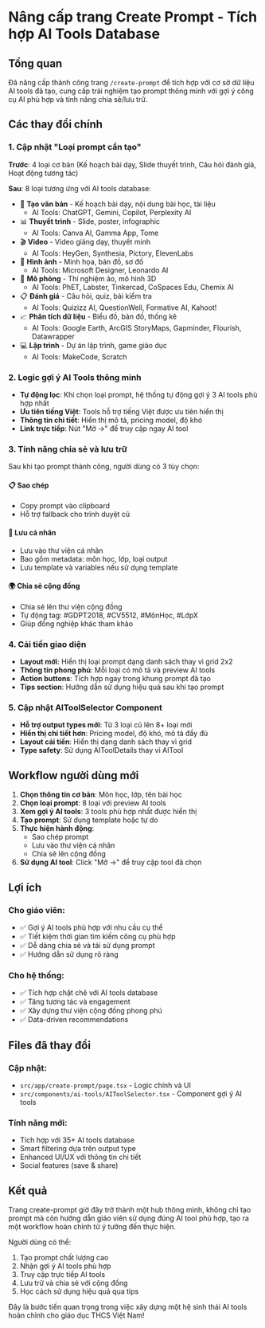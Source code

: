 # Nâng cấp trang Create Prompt - Tích hợp AI Tools Database

## Tổng quan
Đã nâng cấp thành công trang `/create-prompt` để tích hợp với cơ sở dữ liệu AI tools đã tạo, cung cấp trải nghiệm tạo prompt thông minh với gợi ý công cụ AI phù hợp và tính năng chia sẻ/lưu trữ.

## Các thay đổi chính

### 1. Cập nhật "Loại prompt cần tạo"
**Trước**: 4 loại cơ bản (Kế hoạch bài dạy, Slide thuyết trình, Câu hỏi đánh giá, Hoạt động tương tác)

**Sau**: 8 loại tương ứng với AI tools database:
- 📝 **Tạo văn bản** - Kế hoạch bài dạy, nội dung bài học, tài liệu
  - AI Tools: ChatGPT, Gemini, Copilot, Perplexity AI
- 📊 **Thuyết trình** - Slide, poster, infographic  
  - AI Tools: Canva AI, Gamma App, Tome
- 🎬 **Video** - Video giảng dạy, thuyết minh
  - AI Tools: HeyGen, Synthesia, Pictory, ElevenLabs
- 🎨 **Hình ảnh** - Minh họa, bản đồ, sơ đồ
  - AI Tools: Microsoft Designer, Leonardo AI
- 🔬 **Mô phỏng** - Thí nghiệm ảo, mô hình 3D
  - AI Tools: PhET, Labster, Tinkercad, CoSpaces Edu, Chemix AI
- 📋 **Đánh giá** - Câu hỏi, quiz, bài kiểm tra
  - AI Tools: Quizizz AI, QuestionWell, Formative AI, Kahoot!
- 📈 **Phân tích dữ liệu** - Biểu đồ, bản đồ, thống kê
  - AI Tools: Google Earth, ArcGIS StoryMaps, Gapminder, Flourish, Datawrapper
- 💻 **Lập trình** - Dự án lập trình, game giáo dục
  - AI Tools: MakeCode, Scratch

### 2. Logic gợi ý AI Tools thông minh
- **Tự động lọc**: Khi chọn loại prompt, hệ thống tự động gợi ý 3 AI tools phù hợp nhất
- **Ưu tiên tiếng Việt**: Tools hỗ trợ tiếng Việt được ưu tiên hiển thị
- **Thông tin chi tiết**: Hiển thị mô tả, pricing model, độ khó
- **Link trực tiếp**: Nút "Mở →" để truy cập ngay AI tool

### 3. Tính năng chia sẻ và lưu trữ
Sau khi tạo prompt thành công, người dùng có 3 tùy chọn:

#### 📋 Sao chép
- Copy prompt vào clipboard
- Hỗ trợ fallback cho trình duyệt cũ

#### 💾 Lưu cá nhân  
- Lưu vào thư viện cá nhân
- Bao gồm metadata: môn học, lớp, loại output
- Lưu template và variables nếu sử dụng template

#### 🌍 Chia sẻ cộng đồng
- Chia sẻ lên thư viện cộng đồng
- Tự động tag: #GDPT2018, #CV5512, #MônHọc, #LớpX
- Giúp đồng nghiệp khác tham khảo

### 4. Cải tiến giao diện
- **Layout mới**: Hiển thị loại prompt dạng danh sách thay vì grid 2x2
- **Thông tin phong phú**: Mỗi loại có mô tả và preview AI tools
- **Action buttons**: Tích hợp ngay trong khung prompt đã tạo
- **Tips section**: Hướng dẫn sử dụng hiệu quả sau khi tạo prompt

### 5. Cập nhật AIToolSelector Component
- **Hỗ trợ output types mới**: Từ 3 loại cũ lên 8+ loại mới
- **Hiển thị chi tiết hơn**: Pricing model, độ khó, mô tả đầy đủ
- **Layout cải tiến**: Hiển thị dạng danh sách thay vì grid
- **Type safety**: Sử dụng AIToolDetails thay vì AITool

## Workflow người dùng mới

1. **Chọn thông tin cơ bản**: Môn học, lớp, tên bài học
2. **Chọn loại prompt**: 8 loại với preview AI tools
3. **Xem gợi ý AI tools**: 3 tools phù hợp nhất được hiển thị
4. **Tạo prompt**: Sử dụng template hoặc tự do
5. **Thực hiện hành động**:
   - Sao chép prompt
   - Lưu vào thư viện cá nhân  
   - Chia sẻ lên cộng đồng
6. **Sử dụng AI tool**: Click "Mở →" để truy cập tool đã chọn

## Lợi ích

### Cho giáo viên:
- ✅ Gợi ý AI tools phù hợp với nhu cầu cụ thể
- ✅ Tiết kiệm thời gian tìm kiếm công cụ phù hợp
- ✅ Dễ dàng chia sẻ và tái sử dụng prompt
- ✅ Hướng dẫn sử dụng rõ ràng

### Cho hệ thống:
- ✅ Tích hợp chặt chẽ với AI tools database
- ✅ Tăng tương tác và engagement
- ✅ Xây dựng thư viện cộng đồng phong phú
- ✅ Data-driven recommendations

## Files đã thay đổi

### Cập nhật:
- `src/app/create-prompt/page.tsx` - Logic chính và UI
- `src/components/ai-tools/AIToolSelector.tsx` - Component gợi ý AI tools

### Tính năng mới:
- Tích hợp với 35+ AI tools database
- Smart filtering dựa trên output type
- Enhanced UI/UX với thông tin chi tiết
- Social features (save & share)

## Kết quả
Trang create-prompt giờ đây trở thành một hub thông minh, không chỉ tạo prompt mà còn hướng dẫn giáo viên sử dụng đúng AI tool phù hợp, tạo ra một workflow hoàn chỉnh từ ý tưởng đến thực hiện.

Người dùng có thể:
1. Tạo prompt chất lượng cao
2. Nhận gợi ý AI tools phù hợp  
3. Truy cập trực tiếp AI tools
4. Lưu trữ và chia sẻ với cộng đồng
5. Học cách sử dụng hiệu quả qua tips

Đây là bước tiến quan trọng trong việc xây dựng một hệ sinh thái AI tools hoàn chỉnh cho giáo dục THCS Việt Nam!